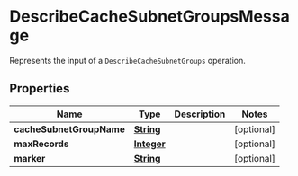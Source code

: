 

# DescribeCacheSubnetGroupsMessage

Represents the input of a <code>DescribeCacheSubnetGroups</code> operation.

## Properties

| Name | Type | Description | Notes |
|------------ | ------------- | ------------- | -------------|
|**cacheSubnetGroupName** | [**String**](String.md) |  |  [optional] |
|**maxRecords** | [**Integer**](Integer.md) |  |  [optional] |
|**marker** | [**String**](String.md) |  |  [optional] |



